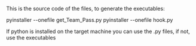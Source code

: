 This is the source code of the files, to generate the executables:

pyinstaller --onefile get_Team_Pass.py
pyinstaller --onefile hook.py

If python is installed on the target machine you can use the .py files, if not, use the executables


